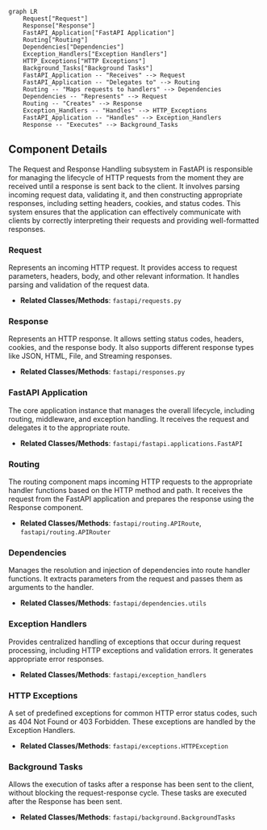 ```mermaid
graph LR
    Request["Request"]
    Response["Response"]
    FastAPI_Application["FastAPI Application"]
    Routing["Routing"]
    Dependencies["Dependencies"]
    Exception_Handlers["Exception Handlers"]
    HTTP_Exceptions["HTTP Exceptions"]
    Background_Tasks["Background Tasks"]
    FastAPI_Application -- "Receives" --> Request
    FastAPI_Application -- "Delegates to" --> Routing
    Routing -- "Maps requests to handlers" --> Dependencies
    Dependencies -- "Represents" --> Request
    Routing -- "Creates" --> Response
    Exception_Handlers -- "Handles" --> HTTP_Exceptions
    FastAPI_Application -- "Handles" --> Exception_Handlers
    Response -- "Executes" --> Background_Tasks
```

## Component Details

The Request and Response Handling subsystem in FastAPI is responsible for managing the lifecycle of HTTP requests from the moment they are received until a response is sent back to the client. It involves parsing incoming request data, validating it, and then constructing appropriate responses, including setting headers, cookies, and status codes. This system ensures that the application can effectively communicate with clients by correctly interpreting their requests and providing well-formatted responses.

### Request
Represents an incoming HTTP request. It provides access to request parameters, headers, body, and other relevant information. It handles parsing and validation of the request data.
- **Related Classes/Methods**: `fastapi/requests.py`

### Response
Represents an HTTP response. It allows setting status codes, headers, cookies, and the response body. It also supports different response types like JSON, HTML, File, and Streaming responses.
- **Related Classes/Methods**: `fastapi/responses.py`

### FastAPI Application
The core application instance that manages the overall lifecycle, including routing, middleware, and exception handling. It receives the request and delegates it to the appropriate route.
- **Related Classes/Methods**: `fastapi/fastapi.applications.FastAPI`

### Routing
The routing component maps incoming HTTP requests to the appropriate handler functions based on the HTTP method and path. It receives the request from the FastAPI application and prepares the response using the Response component.
- **Related Classes/Methods**: `fastapi/routing.APIRoute`, `fastapi/routing.APIRouter`

### Dependencies
Manages the resolution and injection of dependencies into route handler functions. It extracts parameters from the request and passes them as arguments to the handler.
- **Related Classes/Methods**: `fastapi/dependencies.utils`

### Exception Handlers
Provides centralized handling of exceptions that occur during request processing, including HTTP exceptions and validation errors. It generates appropriate error responses.
- **Related Classes/Methods**: `fastapi/exception_handlers`

### HTTP Exceptions
A set of predefined exceptions for common HTTP error status codes, such as 404 Not Found or 403 Forbidden. These exceptions are handled by the Exception Handlers.
- **Related Classes/Methods**: `fastapi/exceptions.HTTPException`

### Background Tasks
Allows the execution of tasks after a response has been sent to the client, without blocking the request-response cycle. These tasks are executed after the Response has been sent.
- **Related Classes/Methods**: `fastapi/background.BackgroundTasks`
